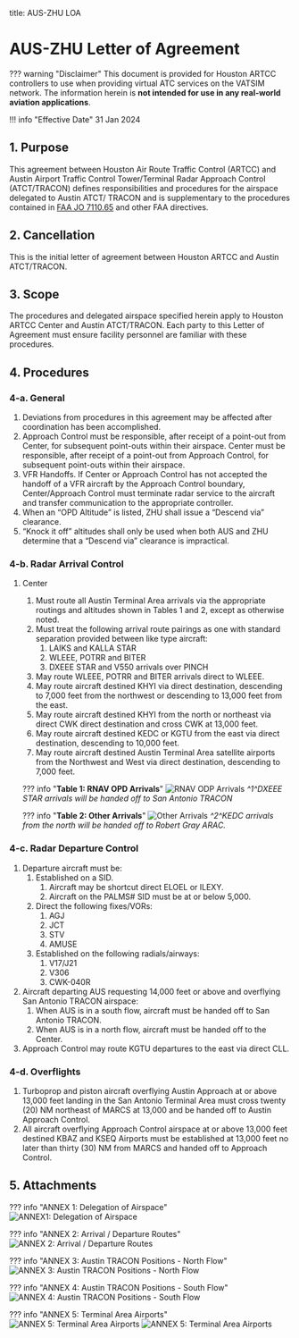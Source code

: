 title: AUS-ZHU LOA
# AUS-ZHU Letter of Agreement
??? warning "Disclaimer"
    This document is provided for Houston ARTCC controllers to use when providing virtual ATC services on the VATSIM network. The information herein is **not intended for use in any real-world aviation applications**.

!!! info "Effective Date"
    31 Jan 2024

## 1. Purpose
This agreement between Houston Air Route Traffic Control (ARTCC) and Austin Airport Traffic Control Tower/Terminal Radar Approach Control (ATCT/TRACON) defines responsibilities and procedures for the airspace delegated to Austin ATCT/ TRACON and is supplementary to the procedures contained in [FAA JO 7110.65](https://www.faa.gov/air_traffic/publications/atpubs/atc_html/) and other FAA directives.

## 2. Cancellation
This is the initial letter of agreement between Houston ARTCC and Austin ATCT/TRACON.

## 3. Scope
The procedures and delegated airspace specified herein apply to Houston ARTCC Center and Austin ATCT/TRACON. Each party to this Letter of Agreement must ensure facility
personnel are familiar with these procedures.

## 4. Procedures
### 4-a. General
1. Deviations from procedures in this agreement may be affected after coordination has been accomplished.
1. Approach Control must be responsible, after receipt of a point-out from Center, for subsequent point-outs within their airspace. Center must be responsible, after receipt of a point-out from Approach Control, for subsequent point-outs within their airspace.
1. VFR Handoffs. If Center or Approach Control has not accepted the handoff of a VFR aircraft by the Approach Control boundary, Center/Approach Control must terminate radar service to the aircraft and transfer communication to the appropriate controller.
1. When an “OPD Altitude” is listed, ZHU shall issue a “Descend via” clearance.
1. “Knock it off” altitudes shall only be used when both AUS and ZHU determine that a “Descend via” clearance is impractical.

### 4-b. Radar Arrival Control
1. Center
    1. Must route all Austin Terminal Area arrivals via the appropriate routings and altitudes shown in Tables 1 and 2, except as otherwise noted.
    1. Must treat the following arrival route pairings as one with standard separation provided between like type aircraft:
        1. LAIKS and KALLA STAR
        1. WLEEE, POTRR and BITER
        1. DXEEE STAR and V550 arrivals over PINCH
    1. May route WLEEE, POTRR and BITER arrivals direct to WLEEE.
    1. May route aircraft destined KHYI via direct destination, descending to 7,000 feet from the northwest or descending to 13,000 feet from the east.
    1. May route aircraft destined KHYI from the north or northeast via direct CWK direct destination and cross CWK at 13,000 feet.
    1. May route aircraft destined KEDC or KGTU from the east via direct destination, descending to 10,000 feet.
    1. May route aircraft destined Austin Terminal Area satellite airports from the Northwest and West via direct destination, descending to 7,000 feet.

    ??? info "**Table 1: RNAV OPD Arrivals**"
        ![RNAV ODP Arrivals](../assets/aus-zhu-table1.png)
        *^1^DXEEE STAR arrivals will be handed off to San Antonio TRACON*

    ??? info "**Table 2: Other Arrivals**"
        ![Other Arrivals](../assets/aus-zhu-table2.png)
        *^2^KEDC arrivals from the north will be handed off to Robert Gray ARAC.*

### 4-c. Radar Departure Control
1. Departure aircraft must be:
    1. Established on a SID.
        1. Aircraft may be shortcut direct ELOEL or ILEXY.
        1. Aircraft on the PALMS# SID must be at or below 5,000.
    1. Direct the following fixes/VORs:
        1. AGJ
        1. JCT
        1. STV
        1. AMUSE
    1. Established on the following radials/airways:
        1. V17/J21
        1. V306
        1. CWK-040R
1. Aircraft departing AUS requesting 14,000 feet or above and overflying San Antonio TRACON airspace:
    1. When AUS is in a south flow, aircraft must be handed off to San Antonio TRACON.
    1. When AUS is in a north flow, aircraft must be handed off to the Center.
1. Approach Control may route KGTU departures to the east via direct CLL.

### 4-d. Overflights
1. Turboprop and piston aircraft overflying Austin Approach at or above 13,000 feet landing in the San Antonio Terminal Area must cross twenty (20) NM northeast of MARCS at 13,000 and be handed off to Austin Approach Control.
1. All aircraft overflying Approach Control airspace at or above 13,000 feet destined KBAZ and KSEQ Airports must be established at 13,000 feet no later than thirty (30) NM from MARCS and handed off to Approach Control.

## 5. Attachments
??? info "ANNEX 1: Delegation of Airspace"
    ![ANNEX1: Delegation of Airspace](../assets/aus-zhu-annex1.png)

??? info "ANNEX 2: Arrival / Departure Routes"
    ![ANNEX 2: Arrival / Departure Routes](../assets/aus-zhu-annex2.png)

??? info "ANNEX 3: Austin TRACON Positions - North Flow"
    ![ANNEX 3: Austin TRACON Positions - North Flow](../assets/aus-zhu-annex3.png)

??? info "ANNEX 4: Austin TRACON Positions - South Flow"
    ![ANNEX 4: Austin TRACON Positions - South Flow](../assets/aus-zhu-annex4.png)

??? info "ANNEX 5: Terminal Area Airports"
    ![ANNEX 5: Terminal Area Airports](../assets/aus-zhu-annex5-1.png)
    ![ANNEX 5: Terminal Area Airports](../assets/aus-zhu-annex5-2.png)